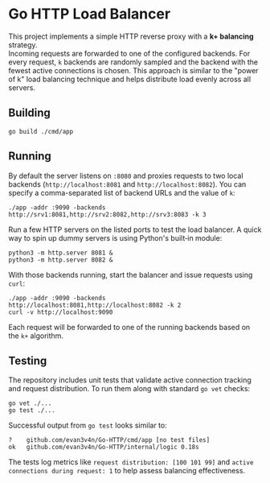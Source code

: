 # Go HTTP Load Balancer

This project implements a simple HTTP reverse proxy with a **k+ balancing** strategy.  
Incoming requests are forwarded to one of the configured backends. For every request, `k` backends are randomly sampled and the backend with the fewest active connections is chosen. This approach is similar to the "power of k" load balancing technique and helps distribute load evenly across all servers.

## Building

```
go build ./cmd/app
```

## Running

By default the server listens on `:8080` and proxies requests to two local backends (`http://localhost:8081` and `http://localhost:8082`). You can specify a comma-separated list of backend URLs and the value of `k`:

```
./app -addr :9090 -backends http://srv1:8081,http://srv2:8082,http://srv3:8083 -k 3
```

Run a few HTTP servers on the listed ports to test the load balancer. A quick way
to spin up dummy servers is using Python's built‑in module:

```
python3 -m http.server 8081 &
python3 -m http.server 8082 &
```

With those backends running, start the balancer and issue requests using `curl`:

```
./app -addr :9090 -backends http://localhost:8081,http://localhost:8082 -k 2
curl -v http://localhost:9090
```

Each request will be forwarded to one of the running backends based on the `k+`
algorithm.

## Testing

The repository includes unit tests that validate active connection tracking and
request distribution. To run them along with standard `go vet` checks:

```
go vet ./...
go test ./...
```

Successful output from `go test` looks similar to:

```
?    github.com/evan3v4n/Go-HTTP/cmd/app [no test files]
ok   github.com/evan3v4n/Go-HTTP/internal/logic 0.18s
```

The tests log metrics like `request distribution: [100 101 99]` and
`active connections during request: 1` to help assess balancing
effectiveness.
